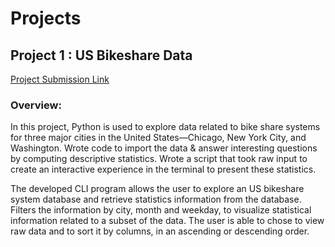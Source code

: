 # Projects
## Project 1 : US Bikeshare Data
[Project Submission Link](https://github.com/Kareem411/Projects/tree/main/Project%201-%20%20Bikeshare%20Data)

### Overview:

In this project, Python is used to explore data related to bike share systems for three major cities in the United States—Chicago, New York City, and Washington. Wrote code to import the data & answer interesting questions by computing descriptive statistics. Wrote a script that took raw input to create an interactive experience in the terminal to present these statistics.

The developed CLI program allows the user to explore an US bikeshare system database and retrieve statistics information from the database. Filters the information by city, month and weekday, to visualize statistical information related to a subset of the data. The user is able to chose to view raw data and to sort it by columns, in an ascending or descending order.

